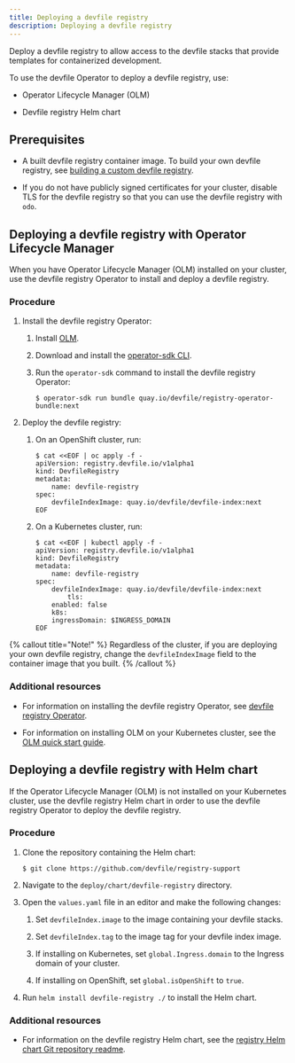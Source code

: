 ```yaml
---
title: Deploying a devfile registry
description: Deploying a devfile registry
---
```


Deploy a devfile registry to allow access to the devfile stacks that
provide templates for containerized development.

To use the devfile Operator to deploy a devfile registry, use:

- Operator Lifecycle Manager (OLM)

- Devfile registry Helm chart

## Prerequisites

- A built devfile registry container image. To build your own devfile
  registry, see [building a custom devfile registry](./building-a-custom-devfile-registry).

- If you do not have publicly signed certificates for your cluster,
  disable TLS for the devfile registry so that you can use the devfile
  registry with `odo`.

## Deploying a devfile registry with Operator Lifecycle Manager

When you have Operator Lifecycle Manager (OLM) installed on your
cluster, use the devfile registry Operator to install and deploy a
devfile registry.

### Procedure

1. Install the devfile registry Operator:

    1. Install
        [OLM](https://github.com/operator-framework/operator-lifecycle-manager).

    2. Download and install the [operator-sdk
        CLI](https://mirror.openshift.com/pub/openshift-v4/clients/operator-sdk/latest/).

    3. Run the `operator-sdk` command to install the devfile registry
        Operator:

        ```shell-session
        $ operator-sdk run bundle quay.io/devfile/registry-operator-bundle:next
        ```

2. Deploy the devfile registry:

    1. On an OpenShift cluster, run:

        ```shell-session
        $ cat <<EOF | oc apply -f -
        apiVersion: registry.devfile.io/v1alpha1
        kind: DevfileRegistry
        metadata:
            name: devfile-registry
        spec:
            devfileIndexImage: quay.io/devfile/devfile-index:next
        EOF
        ```

    2. On a Kubernetes cluster, run:

        ```shell-session
        $ cat <<EOF | kubectl apply -f -
        apiVersion: registry.devfile.io/v1alpha1
        kind: DevfileRegistry
        metadata:
            name: devfile-registry
        spec:
            devfileIndexImage: quay.io/devfile/devfile-index:next
                tls:
            enabled: false
            k8s:
            ingressDomain: $INGRESS_DOMAIN
        EOF
        ```

{% callout title="Note!" %}
Regardless of the cluster, if you are deploying your own devfile
registry, change the `devfileIndexImage` field to the container image
that you built.
{% /callout %}

### Additional resources

- For information on installing the devfile registry Operator, see
  [devfile registry
  Operator](https://github.com/devfile/registry-operator).

- For information on installing OLM on your Kubernetes cluster, see
  the [OLM quick start
  guide](https://olm.operatorframework.io/docs/getting-started/).

## Deploying a devfile registry with Helm chart

If the Operator Lifecycle Manager (OLM) is not installed on your
Kubernetes cluster, use the devfile registry Helm chart in order to use
the devfile registry Operator to deploy the devfile registry.

### Procedure

1. Clone the repository containing the Helm chart:

    ```shell-session
    $ git clone https://github.com/devfile/registry-support
    ```

2. Navigate to the `deploy/chart/devfile-registry` directory.

3. Open the `values.yaml` file in an editor and make the following
    changes:

    1. Set `devfileIndex.image` to the image containing your devfile
        stacks.

    2. Set `devfileIndex.tag` to the image tag for your devfile index
        image.

    3. If installing on Kubernetes, set `global.Ingress.domain` to the
        Ingress domain of your cluster.

    4. If installing on OpenShift, set `global.isOpenShift` to `true`.

4. Run `helm install devfile-registry ./` to install the Helm chart.

### Additional resources

- For information on the devfile registry Helm chart, see the
  [registry Helm chart Git repository
  readme](https://github.com/devfile/registry-support/blob/master/deploy/chart/devfile-registry/README.md).
